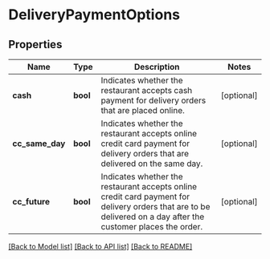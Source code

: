 # DeliveryPaymentOptions

## Properties
Name | Type | Description | Notes
------------ | ------------- | ------------- | -------------
**cash** | **bool** | Indicates whether the restaurant accepts cash payment for delivery orders that are placed online.  | [optional] 
**cc_same_day** | **bool** | Indicates whether the restaurant accepts online credit card payment for delivery orders that are delivered on the same day.  | [optional] 
**cc_future** | **bool** | Indicates whether the restaurant accepts online credit card payment for delivery orders that are to be delivered on a day after the customer places the order.  | [optional] 

[[Back to Model list]](../README.md#documentation-for-models) [[Back to API list]](../README.md#documentation-for-api-endpoints) [[Back to README]](../README.md)


